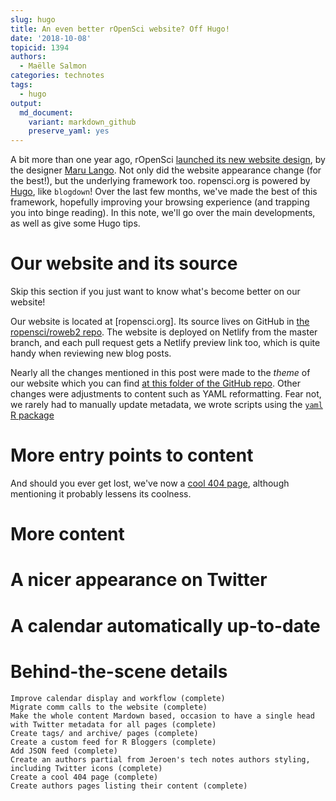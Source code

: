 ```yaml
---
slug: hugo
title: An even better rOpenSci website? Off Hugo!
date: '2018-10-08'
topicid: 1394
authors:
  - Maëlle Salmon
categories: technotes
tags:
  - hugo
output:
  md_document:
    variant: markdown_github
    preserve_yaml: yes
---
```


A bit more than one year ago, rOpenSci [launched its new website design](https://twitter.com/rOpenSci/status/925036483383148545), by the designer [Maru Lango](https://www.marulango.com/). Not only did the website appearance change (for the best!), but the underlying framework too. ropensci.org is powered by [Hugo](https://gohugo.io/), like `blogdown`! Over the last few months, we've made the best of this framework, hopefully improving your browsing experience (and trapping you into binge reading). In this note, we'll go over the main developments, as well as give some Hugo tips. 

# Our website and its source

Skip this section if you just want to know what's become better on our website!

Our website is located at [ropensci.org]. Its source lives on GitHub in [the ropensci/roweb2 repo](https://github.com/ropensci/roweb2/). The website is deployed on Netlify from the master branch, and each pull request gets a Netlify preview link too, which is quite handy when reviewing new blog posts.

Nearly all the changes mentioned in this post were made to the _theme_ of our website which you can find [at this folder of the GitHub repo](https://github.com/ropensci/roweb2/tree/master/themes/ropensci/layouts). Other changes were adjustments to content such as YAML reformatting. Fear not, we rarely had to manually update metadata, we wrote scripts using the [`yaml` R package](https://cran.r-project.org/web/packages/yaml/index.html)

# More entry points to content

And should you ever get lost, we've now a [cool 404 page](/404), although mentioning it probably lessens its coolness.

# More content

# A nicer appearance on Twitter

# A calendar automatically up-to-date



# Behind-the-scene details


    Improve calendar display and workflow (complete)
    Migrate comm calls to the website (complete)
    Make the whole content Mardown based, occasion to have a single head with Twitter metadata for all pages (complete)
    Create tags/ and archive/ pages (complete)
    Create a custom feed for R Bloggers (complete)
    Add JSON feed (complete)
    Create an authors partial from Jeroen's tech notes authors styling, including Twitter icons (complete)
    Create a cool 404 page (complete)
    Create authors pages listing their content (complete)
